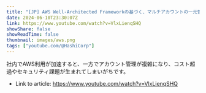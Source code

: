 ```yaml
---
title: "[JP] AWS Well-Architected Frameworkの基づく、マルチアカウントの一元管理 : Account Factory for Terraformの活用メリット"
date: 2024-06-10T23:30:07Z
link: https://www.youtube.com/watch?v=VlxLienqSHQ
showShare: false
showReadTime: false
thumbnail: images/aws.png
tags: ["youtube.com/@HashiCorp"]
---
```

社内でAWS利用が加速すると、一方でアカウント管理が複雑になり、コスト超過やセキュリティ課題が生まれてしまいがちです。

- Link to article: https://www.youtube.com/watch?v=VlxLienqSHQ